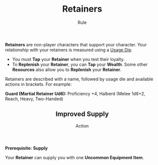 <header>

# Retainers

<p class="subheading">Rule</p>

</header>

**Retainers** are non-player characters that support your character. Your relationship with your retainers is measured using a [Usage Die](pages/rules/usage.md).

  * You must **Tap** your **Retainer** when you test their loyalty.
  * To **Replenish** your **Retainer**, you can **Tap** your **Wealth**. Some other **Resources** also allow you to **Replenish** your **Retainer**.

Retainers are described with a name, followed by usage die and available actions in brackets. For example:

**Guard (Martial Retainer Ud6):** Proficiency +4, Halberd (Melee 1d6+2, Reach, Heavy, Two-Handed)

<section class="small summaries">

<section class="summary">

<header>

## Improved Supply

Action

</header>

**Prerequisite:** **Supply**

Your **Retainer** can supply you with one **Uncommon Equipment Item**.

</section>

</section>
